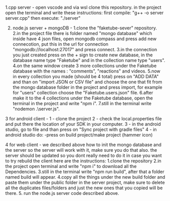 1.cpp server - 
open vscode and via wsl clone this repository.
in the project open the terminal and write these instructions:
first compile: "g++ -o server server.cpp"
then execute: "./server"

2. node.js server + mongoDB -
1.clone the "faketube-sever" repository.
2.in the project file there is folder named "mongo database" which inside have 4 json files, open mongodb compass and press add new connecotion, put this in the url for connection "mongodb://localhost:27017" and press connect.
3.in the connection you just created press on the + sign to create new database, in the database name type "Faketube" and in the collection name type "users".
4.on the same window create 3 more collections under the Faketube database with the names : "comments", "reactions" and videos.
5.now in every collection you made (should be 4 total) press on "ADD DATA" and than on "import JSON or CSV file" and choose the one that fit from the mongo database folder in the project and press import, for example for "users" collection choose the "Faketube.users.json" file.
6.after make it to the 4 collections under the Faketube database, open the terminal in the project and write "npm i".
7.still in the terminal write "nodemon .\server.js".


3 for android client -
1 - clone the project
2 - check the local.properties file and put there the location of your SDK in your computer.
3 - in the android studio, go to file and than press on "Sync project with gradle files"
4 - in android studio do:
   -press on build project/make project (hammer icon)
   

4 for web client -
we described above how to init the mongo database and the server so the server will work with it, make sure you do that also. 
the server should be updated so you dont really need to do it in case you want to try rebuild the client here are the instructions:
1.clone the repository 
2.in the project open terminal and write "npm i" to download all the Dependencies. 
3.still in the terminal write "npm run build", after that a folder named build will appear.
4.copy all the things under the new build folder and paste them under the public folder in the server project, make sure to delete all the duplicates files/folders and just the new ones that you copied will be there.
5. run the node.js server code described above.
